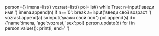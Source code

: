 person={}
imena=list()
vozrast=list()
pol=list()
while True:
        n=input('введи имя ')
        imena.append(n)
        if n=='0':
                break
        a=input('введи свой возраст ')
        vozrast.append(a)
        s=input('укажи свой пол ')
        pol.append(s)
        d={'name':imena, 'age':vozrast, 'sex':pol}
        person.update(d)
for i in person.values():
        print(i, end=' ')

